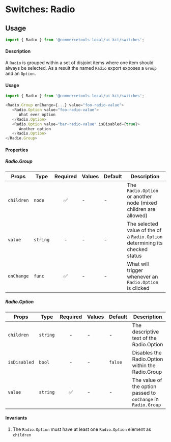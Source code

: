 # Switches: Radio

## Usage

```js
import { Radio } from '@commercetools-local/ui-kit/switches';
```

#### Description

A `Radio` is grouped within a set of disjoint items where one item should always
be selected. As a result the named `Radio` export exposes a `Group` and an
`Option`.

#### Usage

```js
import { Radio } from '@commercetools-local/ui-kit/switches';

<Radio.Group onChange={...} value="foo-radio-value">
   <Radio.Option value="foo-radio-value">
      What ever option
   </Radio.Option>
   <Radio.Option value="bar-radio-value" isDisabled={true}>
      Another option
   </Radio.Option>
</Radio.Group>
```

#### Properties

##### Radio.Group

| Props      | Type     | Required | Values | Default | Description                                                                  |
| ---------- | -------- | :------: | ------ | ------- | ---------------------------------------------------------------------------- |
| `children` | `node`   |    ✅    | -      | -       | The `Radio.Option` or another node (mixed children are allowed)              |
| `value`    | `string` |    -     | -      | -       | The selected value of the of a `Radio.Option` determining its checked status |
| `onChange` | `func`   |    ✅    | -      | -       | What will trigger whenever an `Radio.Option` is clicked                      |

##### Radio.Option

| Props        | Type     | Required | Values | Default | Description                                                   |
| ------------ | -------- | :------: | ------ | ------- | ------------------------------------------------------------- |
| `children`   | `string` |    -     | -      | -       | The descriptive text of the Radio.Option                      |
| `isDisabled` | `bool`   |    -     | -      | `false` | Disables the Radio.Option within the Radio.Group              |
| `value`      | `string` |    ✅    | -      | -       | The value of the option passed to `onChange` in `Radio.Group` |

#### Invariants

1.  The `Radio.Option` must have at least one `Radio.Option` element as
    `children`
